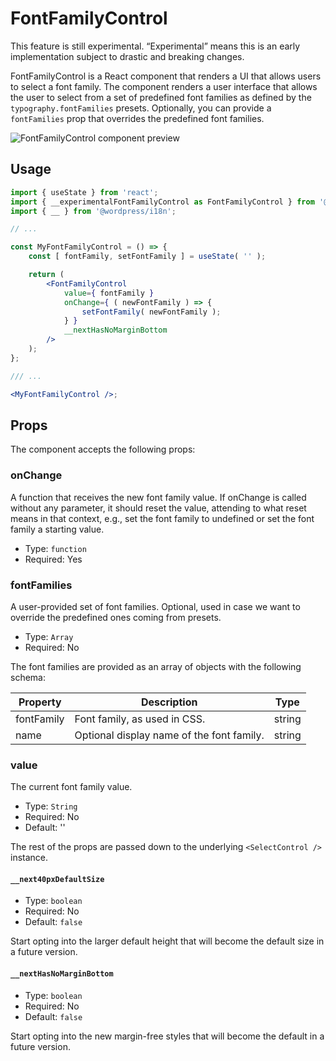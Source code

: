 # FontFamilyControl

<div class="callout callout-alert">
This feature is still experimental. “Experimental” means this is an early implementation subject to drastic and breaking changes.
</div>

FontFamilyControl is a React component that renders a UI that allows users to select a font family.
The component renders a user interface that allows the user to select from a set of predefined font families as defined by the `typography.fontFamilies` presets.
Optionally, you can provide a `fontFamilies` prop that overrides the predefined font families.

![FontFamilyControl component preview](https://i.imgur.com/blS5iA3.png)

## Usage

```jsx
import { useState } from 'react';
import { __experimentalFontFamilyControl as FontFamilyControl } from '@wordpress/block-editor';
import { __ } from '@wordpress/i18n';

// ...

const MyFontFamilyControl = () => {
	const [ fontFamily, setFontFamily ] = useState( '' );

	return (
		<FontFamilyControl
			value={ fontFamily }
			onChange={ ( newFontFamily ) => {
				setFontFamily( newFontFamily );
			} }
			__nextHasNoMarginBottom
		/>
	);
};

/// ...

<MyFontFamilyControl />;
```

## Props

The component accepts the following props:

### onChange

A function that receives the new font family value.
If onChange is called without any parameter, it should reset the value, attending to what reset means in that context, e.g., set the font family to undefined or set the font family a starting value.

-   Type: `function`
-   Required: Yes

### fontFamilies

A user-provided set of font families.
Optional, used in case we want to override the predefined ones coming from presets.

-   Type: `Array`
-   Required: No

The font families are provided as an array of objects with the following schema:

| Property   | Description                               | Type   |
| ---------- | ----------------------------------------- | ------ |
| fontFamily | Font family, as used in CSS.              | string |
| name       | Optional display name of the font family. | string |

### value

The current font family value.

-   Type: `String`
-   Required: No
-   Default: ''

The rest of the props are passed down to the underlying `<SelectControl />` instance.

#### `__next40pxDefaultSize`

-   Type: `boolean`
-   Required: No
-   Default: `false`

Start opting into the larger default height that will become the default size in a future version.

#### `__nextHasNoMarginBottom`

-   Type: `boolean`
-   Required: No
-   Default: `false`

Start opting into the new margin-free styles that will become the default in a future version.
